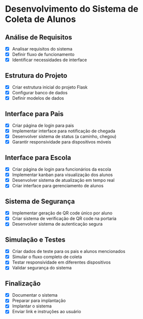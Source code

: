 # Desenvolvimento do Sistema de Coleta de Alunos

## Análise de Requisitos
- [x] Analisar requisitos do sistema
- [x] Definir fluxo de funcionamento
- [x] Identificar necessidades de interface

## Estrutura do Projeto
- [x] Criar estrutura inicial do projeto Flask
- [x] Configurar banco de dados
- [x] Definir modelos de dados

## Interface para Pais
- [x] Criar página de login para pais
- [x] Implementar interface para notificação de chegada
- [x] Desenvolver sistema de status (a caminho, chegou)
- [x] Garantir responsividade para dispositivos móveis

## Interface para Escola
- [x] Criar página de login para funcionários da escola
- [x] Implementar kanban para visualização dos alunos
- [x] Desenvolver sistema de atualização em tempo real
- [x] Criar interface para gerenciamento de alunos

## Sistema de Segurança
- [x] Implementar geração de QR code único por aluno
- [x] Criar sistema de verificação de QR code na portaria
- [x] Desenvolver sistema de autenticação segura

## Simulação e Testes
- [x] Criar dados de teste para os pais e alunos mencionados
- [x] Simular o fluxo completo de coleta
- [x] Testar responsividade em diferentes dispositivos
- [x] Validar segurança do sistema

## Finalização
- [x] Documentar o sistema
- [x] Preparar para implantação
- [x] Implantar o sistema
- [x] Enviar link e instruções ao usuário
